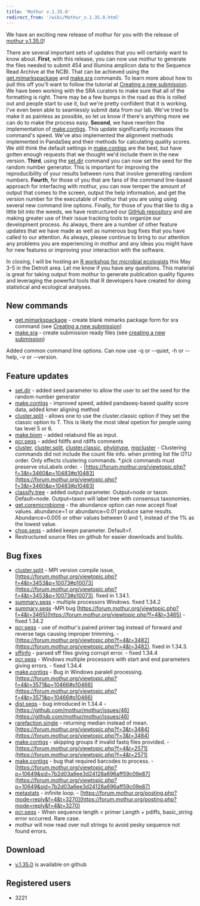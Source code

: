 ```yaml
---
title: 'Mothur v.1.35.0'
redirect_from: '/wiki/Mothur_v.1.35.0.html'
---
```

We have an exciting new release of mothur for you with the release of
[mothur v.1.35.0](mothur_v.1.35.0)!

There are several important sets of updates that you will certainly want
to know about. **First**, with this release, you can now use mothur to
generate the files needed to submit 454 and Illumina amplicon data to
the Sequence Read Archive at the NCBI. That can be achieved using the
[get.mimarkspackage](get.mimarkspackage) and
[make.sra](make.sra) commands. To learn more about how to
pull this off you\'ll want to follow the tutorial at [Creating a new
submission](Creating_a_new_submission). We have been working
with the SRA curators to make sure that all of the formatting is right.
There may be a few bumps in the road as this is rolled out and people
start to use it, but we\'re pretty confident that it is working. I\'ve
even been able to seamlessly submit data from our lab. We\'ve tried to
make it as painless as possible, so let us know if there\'s anything
more we can do to make the process easy. **Second**, we have rewriten
the implementation of [make.contigs](make.contigs). This
update significantly increases the command\'s speed. We\'ve also
implemented the alignment methods implemented in PandaSeq and their
methods for calculating quality scores. We still think the default
settings in [make.contigs](make.contigs) are the best, but
have gotten enough requests that we thought we\'d include them in the
new version. **Third**, using the [set.dir](set.dir) command
you can now set the seed for the random number generator. This is
important for improving the reproducibility of your results between runs
that involve generating random numbers. **Fourth**, for those of you
that are fans of the command line-based approach for interfacing with
mothur, you can now temper the amount of output that comes to the
screen, output the help information, and get the version number for the
executable of mothur that you are using using several new command line
options. Finally, for those of you that like to dig a little bit into
the weeds, we have restructured our [GitHub
repository](https://github.com/mothur/mothur) and are making greater use
of their issue tracking tools to organize our development process. As
always, there are a number of other feature updates that we have made as
well as numerous bug fixes that you have called to our attention. As
always, please continue to bring to our attention any problems you are
experiencing in mothur and any ideas you might have for new features or
improving your interaction with the software.

In closing, I will be hosting an [ R workshop for microbial
ecologists](Workshops) this May 3-5 in the Detroit area. Let
me know if you have any questions. This material is great for taking
output from mothur to generate publication quality figures and
leveraging the powerful tools that R developers have created for doing
statistical and ecological analyses.


## New commands

-   [get.mimarkspackage](get.mimarkspackage) - create blank
    mimarks package form for sra command (see [Creating a new
    submission](Creating_a_new_submission))
-   [make.sra](make.sra) - create submission ready files (see
    [creating a new submission](Creating_a_new_submission))

Added common command line options. Can now use -q or \--quiet, -h or
\--help, -v or \--version.

## Feature updates

-   [set.dir](set.dir) - added seed parameter to allow the
    user to set the seed for the random number generator
-   [make.contigs](make.contigs) - improved speed, added
    pandaseq-based quality score data, added kmer aligning method
-   [cluster.split](cluster.split) - allows one to use the
    cluster.classic option if they set the classic option to T. This is
    likely the most ideal opetion for people using tax level 5 or 6.
-   [make.biom](make.biom) - added relabund file as input.
-   [pcr.seqs](pcr.seqs) - added fdiffs and rdiffs comments
-   [cluster](cluster),
    [cluster.split](cluster.split),
    [cluster.classic](cluster.classic),
    [phylotype](phylotype),
    [mgcluster](mgcluster) - Clustering commands did not
    include the count file info. when printing list file OTU order. Only
    effects clustering commands. \*.pick commands must preserve
    otuLabels order. -
    [https://forum.mothur.org/viewtopic.php?f=3&t=3460&p=10483#p10483](https://forum.mothur.org/viewtopic.php?f=3&t=3460&p=10483#p10483)
-   [classify.tree](classify.tree) - added output parameter.
    Output=node or taxon. Default=node. Output=taxon will label tree
    with consensus taxonomies.
-   [get.coremicrobiome](get.coremicrobiome) - the abundance
    option can now accept float values. abundance=1 or abundance=0.01
    produce same results. Abundance=0.005 or other values between 0 and
    1, instead of the 1% as the lowest value.
-   [chop.seqs](chop.seqs) - added keepn parameter.
    Default=f.
-   Restructured source files on github for easier downloads and builds.

## Bug fixes

-   [cluster.split](cluster.split) - MPI version compile
    issue,
    [https://forum.mothur.org/viewtopic.php?f=4&t=3453&p=10073#p10073](https://forum.mothur.org/viewtopic.php?f=4&t=3453&p=10073#p10073).
    fixed in 1.34.1.
-   [summary.seqs](summary.seqs) - multiple processors
    Windows. fixed 1.34.2
-   [summary.seqs](summary.seqs) -MPI bug
    [https://forum.mothur.org/viewtopic.php?f=4&t=3465](https://forum.mothur.org/viewtopic.php?f=4&t=3465) - fixed
    1.34.2
-   [pcr.seqs](pcr.seqs) - use of mothur\'s paired primer tag
    instead of forward and reverse tags causing improper trimming. -
    [https://forum.mothur.org/viewtopic.php?f=4&t=3482](https://forum.mothur.org/viewtopic.php?f=4&t=3482). fixed in
    1.34.3.
-   [sffinfo](sffinfo) - parsed sff files giving corrupt
    error. - fixed 1.34.4
-   [pcr.seqs](pcr.seqs) - Windows multiple processors with
    start and end parameters giving errors. - fixed 1.34.4
-   [make.contigs](make.contigs) - Bug in Windows paralell
    processing.
    [https://forum.mothur.org/viewtopic.php?f=4&t=3571&p=10466#p10466](https://forum.mothur.org/viewtopic.php?f=4&t=3571&p=10466#p10466)
-   [dist.seqs](dist.seqs) - bug introduced in 1.34.4 -
    [https://github.com/mothur/mothur/issues/46](https://github.com/mothur/mothur/issues/46)</a>
-   [rarefaction.single](rarefaction.single) - returning
    median instead of mean.
    [https://forum.mothur.org/viewtopic.php?f=3&t=3484](https://forum.mothur.org/viewtopic.php?f=3&t=3484)
-   [make.contigs](make.contigs) - skipping groups if invalid
    fastq files provided. -
    [https://forum.mothur.org/viewtopic.php?f=4&t=2571](https://forum.mothur.org/viewtopic.php?f=4&t=2571)
-   [make.contigs](make.contigs) - bug that required barcodes
    to process. -
    [https://forum.mothur.org/viewtopic.php?p=10649&sid=7b2d03a6ee3d24128a696aff59c09e87](https://forum.mothur.org/viewtopic.php?p=10649&sid=7b2d03a6ee3d24128a696aff59c09e87)
-   [metastats](metastats) - infinite loop. -
    [https://forum.mothur.org/posting.php?mode=reply&f=4&t=3270](https://forum.mothur.org/posting.php?mode=reply&f=4&t=3270)
-   [pcr.seqs](pcr.seqs) - When sequence length \< primer
    Length + pdiffs, basic\_string error occurred. Rare case.
-   mothur will now read over null strings to avoid pesky sequence not
    found errors.

## Download

-   [v.1.35.0](https://github.com/mothur/mothur/releases/tag/v1.35.0) is
    available on github

## Registered users

-   3221
